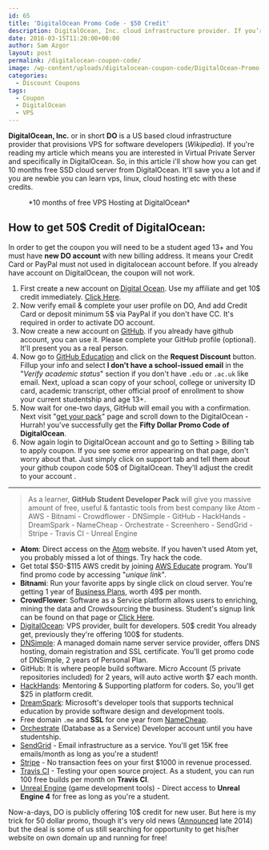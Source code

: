 ```yaml
---
id: 65
title: 'DigitalOcean Promo Code - $50 Credit'
description: DigitalOcean, Inc. cloud infrastructure provider. If you’re reading my article which means you are interested in DigitalOcean coupon. So, in this article i’ll show how you can get 10 months free SSD cloud server from DigitalOcean.
date: 2016-03-15T11:20:00+00:00
author: Sam Azgor
layout: post
permalink: /digitalocean-coupon-code/
image: /wp-content/uploads/digitalocean-coupon-code/DigitalOcean-Promo-Code.jpg
categories:
  - Discount Coupons
tags:
  - Coupon
  - DigitalOcean
  - VPS
---
```

<strong>DigitalOcean, Inc.</strong> or in short <strong>DO</strong> is a US based cloud infrastructure provider that provisions VPS for software developers (<em>Wikipedia</em>). If you're reading my article which means you are interested in Virtual Private Server and specifically in DigitalOcean. So, in this article i'll show how you can get 10 months free SSD cloud server from DigitalOcean. It'll save you a lot and if you are newbie you can learn vps, linux, cloud hosting etc with these credits.

<figure>
<amp-img src="http://sam.azgor.com/wp-content/uploads/digitalocean-coupon-code/DO-50-Dollar-Credit.jpg" alt="DO 50 Dollar Credit" width="600" height="300" layout="responsive">
</amp-img>
<figcaption>*10 months of free VPS Hosting at DigitalOcean* 
</figcaption>
</figure>

<h2>How to get 50$ Credit of DigitalOcean:</h2>
In order to get the coupon you will need to be a student aged 13+ and You must have <strong>new DO account</strong> with new billing address. It means your Credit Card or PayPal must not used in digitalocean account before. If you already have account on DigitalOcean, the coupon will not work. 

<ol>
	<li>First create a new account on <a href="https://www.digitalocean.com/?refcode=63c905acd172" target="_blank">Digital Ocean</a>. Use my affiliate and get 10$ credit immediately. <a href="/do" target="_blank">Click Here</a>.</li>
	<li>Now verify email & complete your user profile on DO, And add Credit Card or deposit minimum 5$ via PayPal if you don't have CC. It's required in order to activate DO account.</li>
	<li>Now create a new account on <a href="https://github.com/" target="_blank">GitHub</a>. if you already have github account, you can use it. Please complete your GitHub profile (optional). It'll present you as a real person.</li>
	<li>Now go to <a href="https://education.github.com/" target="_blank">GitHub Education</a> and click on the <strong>Request Discount</strong> button. Fillup your info and select <strong>I don't have a school-issued email</strong> in the "<em>Verify academic status</em>" section if you don't have <code>.edu</code> or <code>.ac.uk</code> like email. Next, upload a scan copy of your school, college or university ID card, academic transcript, other official proof of enrollment to show your current studentship and age 13+.</li>
	<li>Now wait for one-two days, GitHub will email you with a confirmation. Next visit "<a href="https://education.github.com/pack/offers" target="_blank">get your pack</a>" page and scroll down to the DigitalOcean - Hurrah! you've successfully get the <strong>Fifty Dollar Promo Code of DigitalOcean</strong>.</li>
	<li>Now again login to DigitalOcean account and go to Setting > Billing tab to apply coupon. If you see some error appearing on that page, don't worry about that. Just simply click on support tab and tell them about your github coupon code 50$ of DigitalOcean. They'll adjust the credit to your account .</li>
</ol>

<hr>

<blockquote>
As a learner, <strong>GitHub Student Developer Pack</strong> will give you massive amount of free, useful & fantastic tools from best company like Atom - AWS - Bitnami - Crowdflower - DNSimple - GitHub - HackHands - DreamSpark - NameCheap - Orchestrate - Screenhero - SendGrid -  Stripe - Travis CI - Unreal Engine
</blockquote>


<ul>
<li><strong>Atom</strong>: Direct access on the <a href="https://atom.io/">Atom</a> website. If you haven't used Atom yet, you probably missed a lot of things. Try hack the code.</li>
<li>Get total $50-$115 AWS credit by joining <a href="https://aws.amazon.com/education/awseducate/">AWS Educate</a> program. You'll find promo code by accessing "<em>unique link</em>".</li>
<li><strong>Bitnami</strong>: Run your favorite apps by single click on cloud server. You're getting 1 year of <a href="https://bitnami.com/cloud/pricing">Business Plans</a>, worth 49$ per month.</li>
<li><strong>CrowdFlower</strong>:  Software as a Service platform allows users to enriching, mining the data and Crowdsourcing the business. Student's signup link can be found on that page or <a href="https://make.crowdflower.com/users/new?pp=dfe">Click Here</a>.</li>
<li><a href="/do">DigitalOcean</a>: VPS provider, built for developers. 50$ credit You already get, previously they're offering 100$ for students.</li>
<li><a href="/dnsimple" target="_blank" rel="nofollow">DNSimple</a>: A managed domain name server service provider, offers DNS hosting, domain registration and SSL certificate. You'll get promo code of DNSimple, 2 years of Personal Plan.</li>
<li>GitHub: It is where people build software. Micro Account (5 private repositories included) for 2 years, will auto active worth $7 each month.</li>
<li><a href="https://hackhands.com/">HackHands</a>: Mentoring & Supporting platform for coders. So, you'll get $25 in platform credit.</li>
<li><a href="https://www.dreamspark.com/Default.aspx">DreamSpark</a>: Microsoft's developer tools that supports technical education by provide software design and development tools.</li>
<li>Free domain <code>.me</code> and <strong>SSL</strong> for one year from <a href="/namecheap" target="_blank">NameCheap</a>.</li>
<li><a href="https://orchestrate.io/" target="_blank">Orchestrate</a> (Database as a Service) Developer account until you have studentship.</li>
<li><a href="https://sendgrid.com/">SendGrid</a> - Email infrastructure as a service. You'll get 15K free emails/month as long as you're a student!</li>
<li><a href="https://stripe.com/">Stripe</a> - No transaction fees on your first $1000 in revenue processed.</li>
<li><a href="https://education.travis-ci.com/">Travis CI</a> - Testing your open source project. As a student, you can run 100 free builds per month on <strong>Travis CI</strong>.</li>
<li><a href="https://www.unrealengine.com/">Unreal Engine</a> (game development tools) - Direct access to <strong>Unreal Engine 4</strong> for free as long as you're a student.</li>

</ul>

Now-a-days, DO is publicly offering 10$ credit for new user. But here is my trick for 50 dollar promo, though it's very old news (<a href="https://github.com/blog/1900-the-best-developer-tools-now-free-for-students">Announced</a> late 2014) but the deal is some of us still searching for opportunity to get his/her website on own domain up and running for free!
